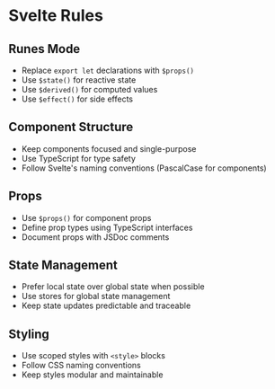 # Svelte Rules

## Runes Mode

- Replace `export let` declarations with `$props()`
- Use `$state()` for reactive state
- Use `$derived()` for computed values
- Use `$effect()` for side effects

## Component Structure

- Keep components focused and single-purpose
- Use TypeScript for type safety
- Follow Svelte's naming conventions (PascalCase for components)

## Props

- Use `$props()` for component props
- Define prop types using TypeScript interfaces
- Document props with JSDoc comments

## State Management

- Prefer local state over global state when possible
- Use stores for global state management
- Keep state updates predictable and traceable

## Styling

- Use scoped styles with `<style>` blocks
- Follow CSS naming conventions
- Keep styles modular and maintainable

